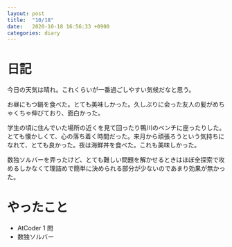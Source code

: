 ```yaml
---
layout: post
title:  "10/18"
date:   2020-10-18 16:56:33 +0900
categories: diary
---
```

# 日記

今日の天気は晴れ。これくらいが一番過ごしやすい気候だなと思う。

お昼にもつ鍋を食べた。とても美味しかった。久しぶりに会った友人の髪がめちゃくちゃ伸びており、面白かった。

学生の頃に住んでいた場所の近くを見て回ったり鴨川のベンチに座ったりした。とても懐かしくて、心の落ち着く時間だった。来月から頑張ろうという気持ちになれて、とても良かった。夜は海鮮丼を食べた。これも美味しかった。

数独ソルバーを弄ったけど、とても難しい問題を解かせるときはほぼ全探索で攻めるしかなくて理詰めで簡単に決められる部分が少ないのであまり効果が無かった。

# やったこと

- AtCoder 1 問
- 数独ソルバー